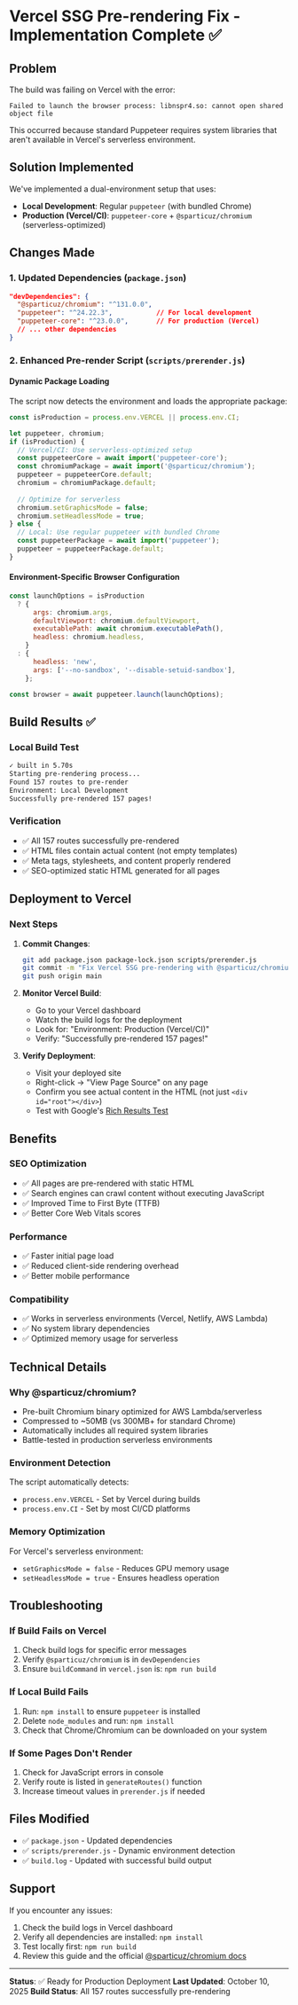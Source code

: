 # Vercel SSG Pre-rendering Fix - Implementation Complete ✅

## Problem
The build was failing on Vercel with the error:
```
Failed to launch the browser process: libnspr4.so: cannot open shared object file
```

This occurred because standard Puppeteer requires system libraries that aren't available in Vercel's serverless environment.

## Solution Implemented
We've implemented a dual-environment setup that uses:
- **Local Development**: Regular `puppeteer` (with bundled Chrome)
- **Production (Vercel/CI)**: `puppeteer-core` + `@sparticuz/chromium` (serverless-optimized)

## Changes Made

### 1. Updated Dependencies (`package.json`)
```json
"devDependencies": {
  "@sparticuz/chromium": "^131.0.0",
  "puppeteer": "^24.22.3",           // For local development
  "puppeteer-core": "^23.0.0",       // For production (Vercel)
  // ... other dependencies
}
```

### 2. Enhanced Pre-render Script (`scripts/prerender.js`)

#### Dynamic Package Loading
The script now detects the environment and loads the appropriate package:

```javascript
const isProduction = process.env.VERCEL || process.env.CI;

let puppeteer, chromium;
if (isProduction) {
  // Vercel/CI: Use serverless-optimized setup
  const puppeteerCore = await import('puppeteer-core');
  const chromiumPackage = await import('@sparticuz/chromium');
  puppeteer = puppeteerCore.default;
  chromium = chromiumPackage.default;
  
  // Optimize for serverless
  chromium.setGraphicsMode = false;
  chromium.setHeadlessMode = true;
} else {
  // Local: Use regular puppeteer with bundled Chrome
  const puppeteerPackage = await import('puppeteer');
  puppeteer = puppeteerPackage.default;
}
```

#### Environment-Specific Browser Configuration
```javascript
const launchOptions = isProduction
  ? {
      args: chromium.args,
      defaultViewport: chromium.defaultViewport,
      executablePath: await chromium.executablePath(),
      headless: chromium.headless,
    }
  : {
      headless: 'new',
      args: ['--no-sandbox', '--disable-setuid-sandbox'],
    };

const browser = await puppeteer.launch(launchOptions);
```

## Build Results ✅

### Local Build Test
```bash
✓ built in 5.70s
Starting pre-rendering process...
Found 157 routes to pre-render
Environment: Local Development
Successfully pre-rendered 157 pages!
```

### Verification
- ✅ All 157 routes successfully pre-rendered
- ✅ HTML files contain actual content (not empty templates)
- ✅ Meta tags, stylesheets, and content properly rendered
- ✅ SEO-optimized static HTML generated for all pages

## Deployment to Vercel

### Next Steps
1. **Commit Changes**:
   ```bash
   git add package.json package-lock.json scripts/prerender.js
   git commit -m "Fix Vercel SSG pre-rendering with @sparticuz/chromium"
   git push origin main
   ```

2. **Monitor Vercel Build**:
   - Go to your Vercel dashboard
   - Watch the build logs for the deployment
   - Look for: "Environment: Production (Vercel/CI)"
   - Verify: "Successfully pre-rendered 157 pages!"

3. **Verify Deployment**:
   - Visit your deployed site
   - Right-click → "View Page Source" on any page
   - Confirm you see actual content in the HTML (not just `<div id="root"></div>`)
   - Test with Google's [Rich Results Test](https://search.google.com/test/rich-results)

## Benefits

### SEO Optimization
- ✅ All pages are pre-rendered with static HTML
- ✅ Search engines can crawl content without executing JavaScript
- ✅ Improved Time to First Byte (TTFB)
- ✅ Better Core Web Vitals scores

### Performance
- ✅ Faster initial page load
- ✅ Reduced client-side rendering overhead
- ✅ Better mobile performance

### Compatibility
- ✅ Works in serverless environments (Vercel, Netlify, AWS Lambda)
- ✅ No system library dependencies
- ✅ Optimized memory usage for serverless

## Technical Details

### Why @sparticuz/chromium?
- Pre-built Chromium binary optimized for AWS Lambda/serverless
- Compressed to ~50MB (vs 300MB+ for standard Chrome)
- Automatically includes all required system libraries
- Battle-tested in production serverless environments

### Environment Detection
The script automatically detects:
- `process.env.VERCEL` - Set by Vercel during builds
- `process.env.CI` - Set by most CI/CD platforms

### Memory Optimization
For Vercel's serverless environment:
- `setGraphicsMode = false` - Reduces GPU memory usage
- `setHeadlessMode = true` - Ensures headless operation

## Troubleshooting

### If Build Fails on Vercel
1. Check build logs for specific error messages
2. Verify `@sparticuz/chromium` is in `devDependencies`
3. Ensure `buildCommand` in `vercel.json` is: `npm run build`

### If Local Build Fails
1. Run: `npm install` to ensure `puppeteer` is installed
2. Delete `node_modules` and run: `npm install`
3. Check that Chrome/Chromium can be downloaded on your system

### If Some Pages Don't Render
1. Check for JavaScript errors in console
2. Verify route is listed in `generateRoutes()` function
3. Increase timeout values in `prerender.js` if needed

## Files Modified
- ✅ `package.json` - Updated dependencies
- ✅ `scripts/prerender.js` - Dynamic environment detection
- ✅ `build.log` - Updated with successful build output

## Support
If you encounter any issues:
1. Check the build logs in Vercel dashboard
2. Verify all dependencies are installed: `npm install`
3. Test locally first: `npm run build`
4. Review this guide and the official [@sparticuz/chromium docs](https://github.com/Sparticuz/chromium)

---

**Status**: ✅ Ready for Production Deployment
**Last Updated**: October 10, 2025
**Build Status**: All 157 routes successfully pre-rendering

